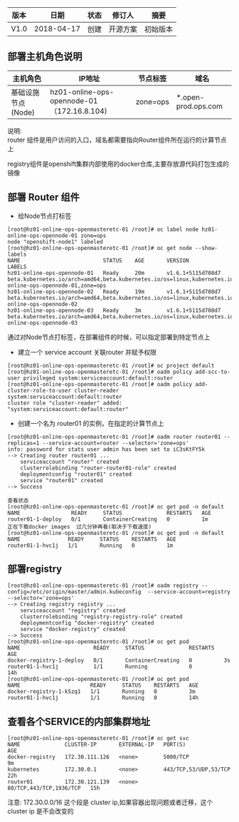 | 版本   |   日期   |   状态  | 修订人    |    摘要   |
| ------ | ----- | ----- | ------- | ------ |
| V1.0  | 2018-04-17  | 创建  |  开源方案   |    初始版本  |


## 部署主机角色说明

| 主机角色 | IP地址 |  节点标签  | 域名 |
| ---      | -----  |  ---  | ---  |
| 基础设施节点(Node) | hz01-online-ops-opennode-01（172.16.8.104) | zone=ops | *.open-prod.ops.com |


说明:<br> 
router 组件是用户访问的入口，域名都需要指向Router组件所在运行的计算节点上

registry组件是openshift集群内部使用的docker仓库,主要存放源代码打包生成的镜像

## 部署 Router 组件

- 给Node节点打标签

```
[root@hz01-online-ops-openmasteretc-01 /root]# oc label node hz01-online-ops-opennode-01 zone=ops
node "openshift-node1" labeled
[root@hz01-online-ops-openmasteretc-01 /root]# oc get node --show-labels 
NAME                          STATUS    AGE       VERSION             LABELS
hz01-online-ops-opennode-01   Ready     20m       v1.6.1+5115d708d7   beta.kubernetes.io/arch=amd64,beta.kubernetes.io/os=linux,kubernetes.io/hostname=hz01-online-ops-opennode-01,zone=ops
hz01-online-ops-opennode-02   Ready     19m       v1.6.1+5115d708d7   beta.kubernetes.io/arch=amd64,beta.kubernetes.io/os=linux,kubernetes.io/hostname=hz01-online-ops-opennode-02
hz01-online-ops-opennode-03   Ready     3m        v1.6.1+5115d708d7   beta.kubernetes.io/arch=amd64,beta.kubernetes.io/os=linux,kubernetes.io/hostname=hz01-online-ops-opennode-03

```
通过对Node节点打标签，在部署组件的时候，可以指定部署到特定节点上

- 建立一个 service account 关联router 并赋予权限

```
[root@hz01-online-ops-openmasteretc-01 /root]# oc project default
[root@hz01-online-ops-openmasteretc-01 /root]# oadm policy add-scc-to-user privileged system:serviceaccount:default:router
[root@hz01-online-ops-openmasteretc-01 /root]# oadm policy add-cluster-role-to-user cluster-reader system:serviceaccount:default:router
cluster role "cluster-reader" added: "system:serviceaccount:default:router"
```
- 创建一个名为 router01 的实例，在指定的计算节点上

```
[root@hz01-online-ops-openmasteretc-01 /root]# oadm router router01 --replicas=1 --service-account=router --selector='zone=ops'
info: password for stats user admin has been set to iC3sKtFY5k
--> Creating router router01 ...
    serviceaccount "router" created
    clusterrolebinding "router-router01-role" created
    deploymentconfig "router01" created
    service "router01" created
--> Success

查看状态
[root@hz01-online-ops-openmasteretc-01 /root]# oc get pod -n default
NAME                READY     STATUS              RESTARTS   AGE
router01-1-deploy   0/1       ContainerCreating   0          1m
正在下载docker images  过几分钟再看(取决于下载速度)
[root@hz01-online-ops-openmasteretc-01 /root]# oc get pod -n default
NAME               READY     STATUS    RESTARTS   AGE
router01-1-hvc1j   1/1       Running   0          1m
```

## 部署registry
```
[root@hz01-online-ops-openmasteretc-01 /root]# oadm registry --config=/etc/origin/master/admin.kubeconfig  --service-account=registry --selector='zone=ops'
--> Creating registry registry ...
    serviceaccount "registry" created
    clusterrolebinding "registry-registry-role" created
    deploymentconfig "docker-registry" created
    service "docker-registry" created
--> Success
[root@hz01-online-ops-openmasteretc-01 /root]# oc get pod
NAME                       READY     STATUS              RESTARTS   AGE
docker-registry-1-deploy   0/1       ContainerCreating   0          3s
router01-1-hvc1j           1/1       Running             0          14h
[root@hz01-online-ops-openmasteretc-01 /root]# oc get pod
NAME                      READY     STATUS    RESTARTS   AGE
docker-registry-1-k5zq1   1/1       Running   0          3m
router01-1-hvc1j          1/1       Running   0          14h
```
## 查看各个SERVICE的内部集群地址
```
[root@hz01-online-ops-openmasteretc-01 /root]# oc get svc
NAME              CLUSTER-IP       EXTERNAL-IP   PORT(S)                   AGE
docker-registry   172.30.111.126   <none>        5000/TCP                  9m
kubernetes        172.30.0.1       <none>        443/TCP,53/UDP,53/TCP     22h
router01          172.30.121.139   <none>        80/TCP,443/TCP,1936/TCP   15h
```
注意: 172.30.0.0/16 这个段是 cluster ip,如果容器出现问题或者迁移，这个 cluster ip 是不会改变的 


